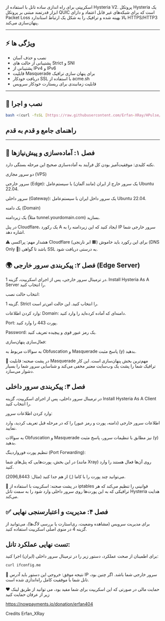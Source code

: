 اسکریپتی برای راه اندازی ساده تانل با استفاده از Hysteria V2.
پروتکل Hysteria یک ابزار قدرتمند مبتنی بر پروتکل QUIC است که برای شبکه‌های غیر قابل اعتماد و دارای Packet Loss بالا بهینه شده و ترافیک را به شکل یک ارتباط استاندارد HTTPS/HTTP3 پنهان‌سازی می‌کند.

---

## ⚡️ ویژگی ها

* نصب و حذف آسان
* پشتیبانی از حالت های Strict و SNI
* پشتیبانی از IPv4 و IPv6
* قابلیت Masquerade برای پنهان سازی ترافیک
* دریافت خودکار SSL با استفاده از acme.sh
* قابلیت زمانبندی برای ریستارت خودکار سرویس

---

## 🚀 نصب و اجرا

```bash
bash <(curl -fsSL [https://raw.githubusercontent.com/Erfan-XRay/HPulse/main/HPulse.sh](https://raw.githubusercontent.com/Erfan-XRay/HPulse/main/HPulse.sh))
```


## راهنمای جامع و قدم به قدم
---
🎯 فصل ۱: آماده‌سازی و پیش‌نیازها
---
نکته کلیدی: موفقیت‌آمیز بودن کل فرآیند به آماده‌سازی صحیح این مرحله بستگی دارد.

دو سرور مجازی (VPS)

سرور خارجی (Edge): یک سرور خارج از ایران (مانند آلمان) با سیستم‌عامل Ubuntu 22.04.

سرور داخلی (Gateway): یک سرور داخل ایران با سیستم‌عامل Ubuntu 22.04.



یک دامنه (Domain)

یک زیردامنه (مثلاً tunnel.yourdomain.com) بسازید.

در پنل Cloudflare، یک رکورد A ایجاد کنید که این زیردامنه را به IP سرور خارجی شما اشاره دهد.

⚠️ هشدار مهم: پراکسی Cloudflare (ابر نارنجی 🟧) برای این رکورد باید خاموش (DNS Only 🩶) باشد تا گواهی SSL به درستی دریافت شود.


🌍 فصل ۲: پیکربندی سرور خارجی (Edge Server)
---
در ترمینال سرور خارجی، پس از اجرای اسکریپت، گزینه 1. Install Hysteria As A Server را انتخاب کنید.

انتخاب حالت نصب:

گزینه 1. Strict را انتخاب کنید. این حالت امن‌تر است.


وارد کردن اطلاعات:
Domain: دامنه‌ای که آماده کرده‌اید را وارد کنید.

Port: پورت 443 را وارد کنید.

Password: یک رمز عبور قوی و پیچیده تعریف کنید.

فعال‌سازی پنهان‌سازی:

به سوالات مربوط به Obfuscation و Masquerade پاسخ مثبت (y) بدهید.

🧠 در پشت صحنه: قابلیت Masquerade مهم‌ترین بخش پنهان‌سازی است. این کار ترافیک شما را پشت یک وب‌سایت معتبر مخفی می‌کند و شناسایی سرور شما را بسیار دشوار می‌سازد.


فصل ۳: پیکربندی سرور داخلی
---
در ترمینال سرور داخلی، پس از اجرای اسکریپت، گزینه Install Hysteria As A Client را انتخاب کنید.

وارد کردن اطلاعات سرور:

اطلاعات سرور خارجی (دامنه، پورت و رمز عبور) را که در مرحله قبل تعریف کردید، وارد نمایید.

به سوالات Obfuscation و Masquerade نیز مطابق با تنظیمات سرور، پاسخ مثبت (y) بدهید.

تنظیم پورت فورواردینگ (Port Forwarding):

در این بخش، پورت‌هایی که پنل‌های شما (مانند Xray) روی آن‌ها فعال هستند را وارد کنید.

می‌توانید چند پورت را با کاما (,) از هم جدا کنید (مثال: 2096,8443).

🧠 در پشت صحنه: اسکریپت با استفاده از iptables قوانینی را تنظیم می‌کند که هر ترافیکی که به این پورت‌ها روی سرور داخلی وارد شود را به سمت تانل Hysteria هدایت می‌کند.


✅ فصل ۴: مدیریت و اعتبارسنجی نهایی
---
برای مدیریت سرویس (مشاهده وضعیت، ری‌استارت یا بررسی لاگ‌ها)، می‌توانید از گزینه 4 در منوی اصلی اسکریپت استفاده کنید.


تست نهایی عملکرد تانل:
---
برای اطمینان از صحت عملکرد، دستور زیر را در ترمینال سرور داخلی (ایران) اجرا کنید:

```bash
curl ifconfig.me
```
🎉 نتیجه موفق: خروجی این دستور باید آدرس IP سرور خارجی شما باشد. اگر چنین بود، تانل شما با موفقیت کامل راه‌اندازی شده است.

❤️ حمایت مالی
در صورتی که این اسکریپت برای شما مفید بود، می توانید از طریق لینک زیر از عرفان حمایت کنید

https://nowpayments.io/donation/erfan404

Credits
Erfan_XRay
